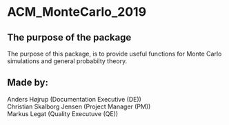 # ACM_MonteCarlo_2019

## The purpose of the package
The purpose of this package, is to provide useful functions for Monte Carlo simulations and general probabilty theory.

## Made by:
Anders Højrup (Documentation Executive (DE)) <br>
Christian Skalborg Jensen (Project Manager (PM)) <br>
Markus Legat (Quality Executuve (QE)) <br>

